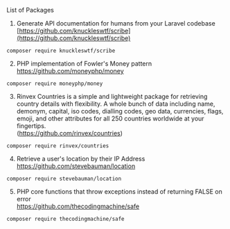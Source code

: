 List of Packages

1. Generate API documentation for humans from your Laravel codebase   
[https://github.com/knuckleswtf/scribe](https://github.com/knuckleswtf/scribe)
```
composer require knuckleswtf/scribe
```
2. PHP implementation of Fowler's Money pattern   
https://github.com/moneyphp/money
```
composer require moneyphp/money
```
3. Rinvex Countries is a simple and lightweight package for retrieving country details with flexibility. A whole bunch of data including name, demonym, capital, iso codes, dialling codes, geo data, currencies, flags, emoji, and other attributes for all 250 countries worldwide at your fingertips.   
(https://github.com/rinvex/countries)
```
composer require rinvex/countries
```
4. Retrieve a user's location by their IP Address   
https://github.com/stevebauman/location
```
composer require stevebauman/location
```
5. PHP core functions that throw exceptions instead of returning FALSE on error   
https://github.com/thecodingmachine/safe
```
composer require thecodingmachine/safe
```


